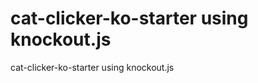 cat-clicker-ko-starter using knockout.js
============================

cat-clicker-ko-starter using knockout.js
